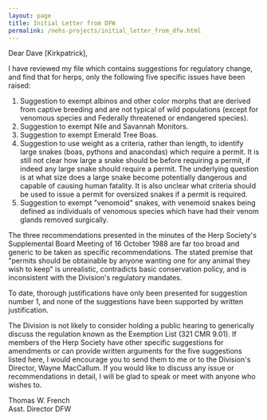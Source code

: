 ```yaml
---
layout: page
title: Initial Letter from DFW
permalink: /nehs-projects/initial_letter_from_dfw.html
---
```


Dear Dave [Kirkpatrick],

I have reviewed my file which contains suggestions for regulatory change, and find that for herps, only the following five specific issues have been raised:

1. Suggestion to exempt albinos and other color morphs that are derived from captive breeding and are not typical of wild populations (except for venomous species and Federally threatened or endangered species).
2. Suggestion to exempt Nile and Savannah Monitors.
3. Suggestion to exempt Emerald Tree Boas.
4. Suggestion to use weight as a criteria, rather than length, to identify large snakes (boas, pythons and anacondas) which require a permit. It is still not clear how large a snake should be before requiring a permit, if indeed any large snake should require a permit. The underlying question is at what size does a large snake become potentially dangerous and capable of causing human fatality. It is also unclear what criteria should be used to issue a permit for oversized snakes if a permit is required.
5. Suggestion to exempt "venomoid" snakes, with venemoid snakes being defined as individuals of venomous species which have had their venom glands removed surgically.

The three recommendations presented in the minutes of the Herp Society's Supplemental Board Meeting of 16 October 1988 are far too broad and generic to be taken as specific recommendations. The stated premise that "permits should be obtainable by anyone wanting one for any animal they wish to keep" is unrealistic, contradicts basic conservation policy, and is inconsistent with the Division's regulatory mandates.

To date, thorough justifications have only been presented for suggestion number 1, and none of the suggestions have been supported by written justification.

The Division is not likely to consider holding a public hearing to generically discuss the regulation known as the Exemption List (321 CMR 9.01). If members of the Herp Society have other specific suggestions for amendments or can provide written arguments for the five suggestions listed here, I would encourage you to send them to me or to the Division's Director, Wayne MacCallum. If you would like to discuss any issue or recommendations in detail, I will be glad to speak or meet with anyone who wishes to.

Thomas W. French  
Asst. Director DFW